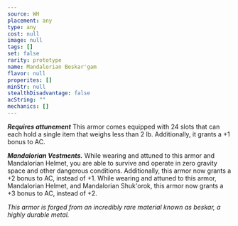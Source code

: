 ```yaml
---
source: WH
placement: any
type: any
cost: null
image: null
tags: []
set: false
rarity: prototype
name: Mandalorian Beskar'gam
flavor: null
properites: []
minStr: null
stealthDisadvantage: false
acString: ""
mechanics: []
---
```

_**Requires attunement**_
This armor comes equipped with 24 slots that can each hold a single item that weighs less than 2 lb. Additionally, it grants a +1 bonus to AC.

***Mandalorian Vestments.*** While wearing and attuned to this armor and Mandalorian Helmet, you are able to survive and operate in zero gravity space and other dangerous conditions. Additionally, this armor now grants a +2 bonus to AC, instead of +1. While wearing and attuned to this armor, Mandalorian Helmet, and Mandalorian Shuk'orok, this armor now grants a +3 bonus to AC, instead of +2.

_This armor is forged from an incredibly rare material known as beskar, a highly durable metal._